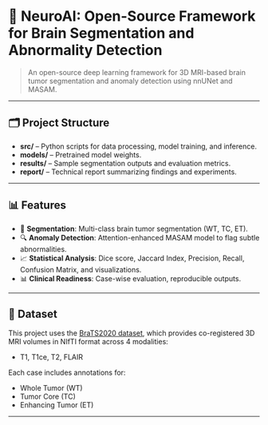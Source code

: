 # 🧠 NeuroAI: Open-Source Framework for Brain Segmentation and Abnormality Detection


> An open-source deep learning framework for 3D MRI-based brain tumor segmentation and anomaly detection using nnUNet and MASAM.

---

## 🗂️ Project Structure

- **src/** – Python scripts for data processing, model training, and inference.
- **models/** – Pretrained model weights.
- **results/** – Sample segmentation outputs and evaluation metrics.
- **report/** – Technical report summarizing findings and experiments.

---

## 📊 Features

- 🧠 **Segmentation**: Multi-class brain tumor segmentation (WT, TC, ET).
- 🔍 **Anomaly Detection**: Attention-enhanced MASAM model to flag subtle abnormalities.
- 📈 **Statistical Analysis**: Dice score, Jaccard Index, Precision, Recall, Confusion Matrix, and visualizations.
- 📊 **Clinical Readiness**: Case-wise evaluation, reproducible outputs.

---

## 🧪 Dataset

This project uses the [BraTS2020 dataset](https://www.med.upenn.edu/cbica/brats2020/data.html), which provides co-registered 3D MRI volumes in NIfTI format across 4 modalities:
- T1, T1ce, T2, FLAIR

Each case includes annotations for:
- Whole Tumor (WT)
- Tumor Core (TC)
- Enhancing Tumor (ET)

---

